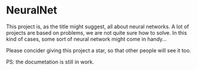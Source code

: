# NeuralNet

This project is, as the title might suggest, all about neural networks. A lot of projects are based on problems, we are not quite sure how to solve.
In this kind of cases, some sort of neural network might come in handy...

Please concider giving this project a star, so that other people will see it too.

PS: the documetation is still in work.
